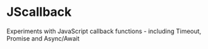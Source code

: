# JScallback
Experiments with JavaScript callback functions - including Timeout, Promise and Async/Await
